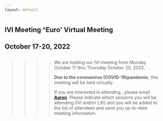 ```yaml
---
layout: default
---
```

<div id="rightCol0">

<div data-align="center">

## IVI Meeting ^Euro' Virtual Meeting

## October 17-20, 2022

</div>

> > > > ##
> > > >
> > > > We are holding our IVI meeting from Monday October 17 thru
> > > > Thursday October 20, 2022.
> > > >
> > > > **Due to the coronavirus (COVID-19)pandemic**, this meeting will
> > > > be held virtually.
> > > >
> > > > If you are interested in attending , please email
> > > > [**Aaron**](mailto:aaron.hall@ivifoundation.org). Please
> > > > indicate which sessions you will be attending (IVI and/or LXI)
> > > > and you will be added to the list of attendees and send you
> > > > up-to-date meeting information.
> > >
> > > > >

####

>
>
> > ###
> >
> > >

> >

####

####

####

</div>

